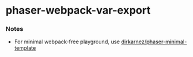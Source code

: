 phaser-webpack-var-export
=========================
### Notes
- For minimal webpack-free playground, use [dirkarnez/phaser-minimal-template](https://github.com/dirkarnez/phaser-minimal-template)
